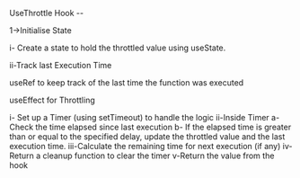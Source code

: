 UseThrottle Hook --

1->Initialise State

i- Create a state to hold the throttled value using useState.

ii-Track last Execution Time

useRef to keep track of the last time the function was
executed

useEffect for Throttling

  i- Set up a Timer (using setTimeout) to handle the logic
  ii-Inside Timer
    a- Check the time elapsed since last execution
    b- If the elapsed time is greater than or equal to the
       specified delay, update the throttled value and the last
       execution time.
  iii-Calculate the remaining time for next execution (if any)
  iv-Return a cleanup function to clear the timer
  v-Return the  value from the hook